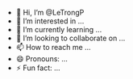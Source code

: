 - 👋 Hi, I’m @LeTrongP
- 👀 I’m interested in ...
- 🌱 I’m currently learning ...
- 💞️ I’m looking to collaborate on ...
- 📫 How to reach me ...
- 😄 Pronouns: ...
- ⚡ Fun fact: ...

<!---
LeTrongP/LeTrongP is a ✨ special ✨ repository because its `README.md` (this file) appears on your GitHub profile.
You can click the Preview link to take a look at your changes.
--->

